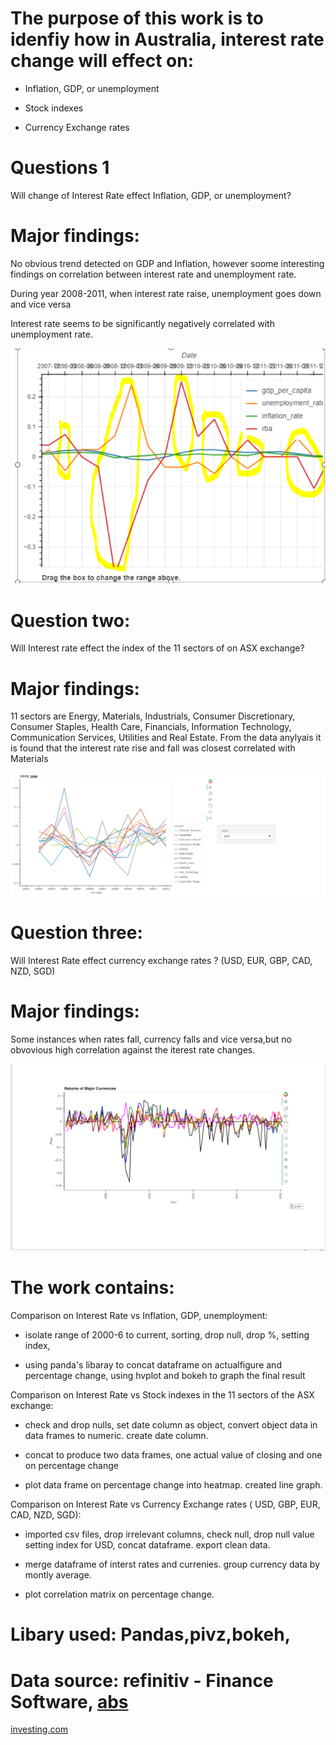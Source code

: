 # The purpose of this work is to idenfiy how in Australia, interest rate change will effect on:

* Inflation, GDP, or unemployment

* Stock indexes

* Currency Exchange rates


# Questions 1

Will change of Interest Rate effect Inflation, GDP, or unemployment?

# Major findings:

No obvious trend detected on GDP and Inflation, however soome interesting findings on correlation between interest rate and unemployment rate.

During year 2008-2011, when interest rate raise, unemployment goes down and vice versa

Interest rate seems to be significantly negatively correlated with unemployment rate.

![inflation](https://github.com/Gosper23/Australian-Interest-Rate-Analysis/blob/features_jm/Images/Financial%20Factors.png)

# Question two:

Will Interest rate effect the index of the 11 sectors of on ASX exchange?

# Major findings:

11 sectors are Energy, Materials, Industrials, Consumer Discretionary, Consumer Staples, Health Care, Financials, Information Technology, Communication Services, Utilities and Real Estate. 
From the data anylyais it is found that the interest rate rise and fall was closest correlated with Materials

![inflation](https://github.com/Gosper23/Australian-Interest-Rate-Analysis/blob/features_jm/Images/ASX.png)

# Question three:

Will Interest Rate effect currency exchange rates ? (USD, EUR, GBP, CAD, NZD, SGD)

# Major findings:

Some instances when rates fall, currency falls and vice versa,but no obvovious high correlation against the iterest rate changes.


![inflation](https://github.com/Gosper23/Australian-Interest-Rate-Analysis/blob/features_jm/Images/Currency%20Graph.png)


# The work contains:

Comparison on Interest Rate vs Inflation, GDP, unemployment:

* isolate range of 2000-6 to current, sorting, drop null, drop %, setting index, 

* using panda's libaray to concat dataframe on actualfigure and percentage change, using hvplot and bokeh to graph the final result

Comparison on Interest Rate vs Stock indexes in the 11 sectors of the ASX exchange:

* check and drop nulls, set date column as object, convert object data in data frames to numeric.
create date column.

* concat to produce two data frames, one actual value of closing and one on percentage change

* plot data frame on percentage change into heatmap. created line graph.



Comparison on Interest Rate vs Currency Exchange rates ( USD, GBP,  EUR, CAD, NZD, SGD): 

* imported csv files, drop irrelevant columns, check null, drop null value setting index for USD, concat dataframe.
export clean data.

* merge dataframe of interst rates and currenies. group currency data by montly average.

* plot correlation matrix on percentage change.  


# Libary used: Pandas,pivz,bokeh,

# Data source: refinitiv - Finance Software, [abs](https://www.abs.gov.au) 
 [investing.com](https://au.investing.com/) 
